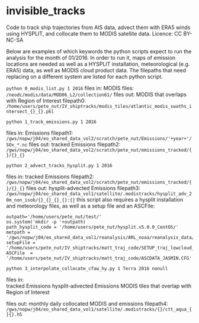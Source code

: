 # invisible_tracks
Code to track ship trajectories from AIS data, advect them with ERA5 winds using HYSPLIT, and collocate them to MODIS satellite data.
Licence: CC BY-NC-SA

Below are examples of which keywords the python scripts expect to run the analysis for the month of 01/2016. 
In order to run it, maps of emission locations are needed as well as a HYSPLIT installation, meteorological (e.g. ERA5) data, as well as MODIS cloud product data. The filepaths that need replacing on a different system are listed for each python script.  

`python 0_modis_list.py 1 2016`
files in: MODIS files: `/neodc/modis/data/MOD06_L2/collection61/`
files out: MODIS that overlaps with Region of Interest
filepath0: `/home/users/pete_nut/IV_shiptracks/modis_tiles/atlantic_modis_swaths_intersect_{}_{}.pkl`

`python 1_track_emissions.py 1 2016`

files in: Emissions
filepath1: `/gws/nopw/j04/eo_shared_data_vol2/scratch/pete_nut/Emissions/'+year+'/SOx_*.nc`
files out: tracked Emissions
filepath2: `/gws/nopw/j04/eo_shared_data_vol2/scratch/pete_nut/emissions_tracked/{}/{}_{}`

`python 2_advect_tracks_hysplit.py 1 2016`

files in: tracked Emissions
filepath2: `/gws/nopw/j04/eo_shared_data_vol2/scratch/pete_nut/emissions_tracked/{}/{}_{}`
files out: hysplit-advected Emissions
filepath3: `/gws/nopw/j04/eo_shared_data_vol1/satellite/.modistracks/hysplit_adv_20m_non_isob/{}_{}_{}_{}:{}`
this script also requires a hysplit installation and meteorology files, as well as a setup file and an ASCFile:

    outpath='/home/users/pete_nut/test/'
    os.system('mkdir -p '+outpath)
    path_hysplit_code = '/home/users/pete_nut/hysplit.v5.0.0_CentOS/'
    metpath = '/gws/nopw/j04/eo_shared_data_vol1/reanalysis/ARL_noaa/reanalysis_data/ERA5/'
    setupFile = '/home/users/pete_nut/IV_shiptracks/matt_traj_code/SETUP_traj_lowcloud_15min.CFG'
    ASCFile  = '/home/users/pete_nut/IV_shiptracks/matt_traj_code/ASCDATA_JASMIN.CFG'

`python 3_interpolate_collocate_cfaw_hy.py 1 Terra 2016 nonull`

files in:  
tracked Emissions
hysplit-advected Emissions
MODIS tiles that overlap with Region of Interest

files out: monthly daily collocated MODIS and emissions
filepath4: `/gws/nopw/j04/eo_shared_data_vol1/satellite/.modistracks/{}/ctt_aqua_{}{}.h5`





